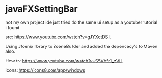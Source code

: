 # javaFXSettingBar
not my own project ide just tried do the same ui setup as a youtuber tutorial i found

src: https://www.youtube.com/watch?v=gJYXctDSIl. 

Using Jfoenix library to SceneBuilder and added the dependecy's to Maven also.

How to: https://www.youtube.com/watch?v=S5Vb5r1_zVU

icons: https://icons8.com/app/windows
